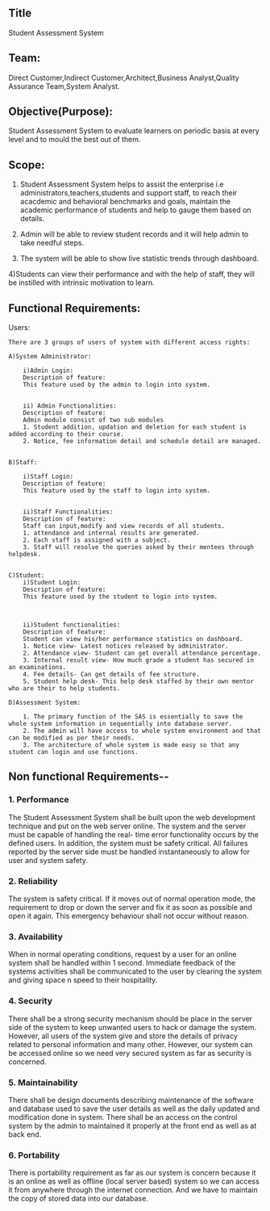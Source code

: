 ## Title

Student Assessment System

## Team: 
Direct Customer,Indirect Customer,Architect,Business Analyst,Quality Assurance Team,System Analyst.


## Objective(Purpose): 
Student Assessment System to evaluate learners on periodic basis at every level and to mould the best out of them.	


## Scope:

1) Student Assessment System helps to assist the enterprise i.e administrators,teachers,students and support staff, to reach their acacdemic and behavioral benchmarks and goals, maintain the academic performance of students and help to gauge them based on details.

2) Admin will be able to review student records and it will help admin to take needful steps.

3) The system will be able to show live statistic trends through dashboard.

4)Students can view their performance and with the help of staff, they will be instilled with intrinsic motivation to learn.

## Functional Requirements:

Users:

	There are 3 groups of users of system with different access rights:
	
	A)System Administrator:
	
		i)Admin Login:
		Description of feature:
		This feature used by the admin to login into system.
		
		
		ii) Admin Functionalities:
		Description of feature:
		Admin module consist of two sub modules 
		1. Student addition, updation and deletion for each student is added according to their course.
		2. Notice, fee information detail and schedule detail are managed. 
	
 
	B)Staff:

		i)Staff Login:
		Description of feature:
		This feature used by the staff to login into system.
		
		
		ii)Staff Functionalities:
		Description of feature:
		Staff can input,modify and view records of all students.
		1. attendance and internal results are generated.
		2. Each staff is assigned with a subject.
		3. Staff will resolve the queries asked by their mentees through helpdesk.


	C)Student:
		i)Student Login:
		Description of feature:
		This feature used by the student to login into system.
		
		

		ii)Student functionalities:
		Description of feature:
		Student can view his/her performance statistics on dashboard.
		1. Notice view- Latest notices released by administrator.
		2. Attendance view- Student can get overall attendance percentage.
		3. Internal result view- How much grade a student has secured in an examinations.
		4. Fee details- Can get details of fee structure.
		5. Student help desk- This help desk staffed by their own mentor who are their to help students.	

	D)Assessment System:
		
		1. The primary function of the SAS is essentially to save the whole system information in sequentially into database server.
		2. The admin will have access to whole system environment and that can be modified as per their needs.
		3. The architecture of whole system is made easy so that any student can login and use functions.
	

## Non functional Requirements--

### 1. Performance
The Student Assessment System shall be built upon the web development technique and put on the web server online. The system and the server must be capable of handling the real- time error functionality occurs by the defined users. In addition, the system must be safety critical. All failures reported by the server side must be handled instantaneously to allow for user and system safety.

### 2. Reliability
The system is safety critical. If it moves out of normal operation mode, the requirement to drop or down the server and fix it as soon as possible and open it again. This emergency behaviour shall not occur without reason.

### 3. Availability
When in normal operating conditions, request by a user for an online system shall be handled within 1 second. Immediate feedback of the systems activities shall be communicated to the user by clearing the system and giving space n speed to their hospitality.

### 4. Security
There shall be a strong security mechanism should be place in the server side of the system to keep unwanted users to hack or damage the system. However, all users of the system give and store the details of privacy related to personal information and many other. However, our system can be accessed online so we need very secured system as far as security is concerned.

### 5. Maintainability
There shall be design documents describing maintenance of the software and database used to save the user details as well as the daily updated and modification done in system. There shall be an access on the control system by the admin to maintained it properly at the front end as well as at back end.

### 6. Portability
There is portability requirement as far as our system is concern because it is an online as well as offline (local server based) system so we can access it from anywhere through the internet connection. And we have to maintain the copy of stored data into our database.



